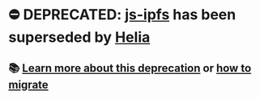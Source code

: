 # ⛔️ DEPRECATED: [js-ipfs](https://github.com/ipfs/js-ipfs) has been superseded by [Helia](https://github.com/ipfs/helia)

## 📚 [Learn more about this deprecation](https://github.com/ipfs/js-ipfs/issues/4336) or [how to migrate](https://github.com/ipfs/helia/wiki/Migrating-from-js-IPFS)
